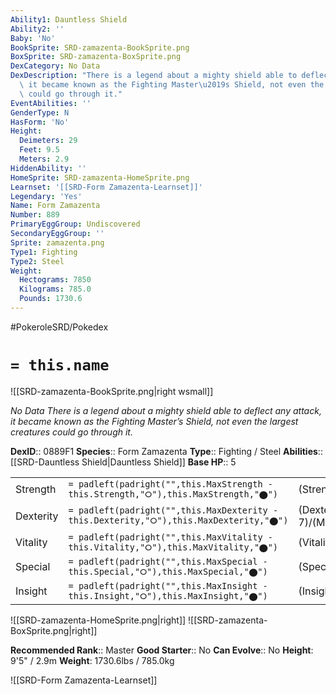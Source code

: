 ```yaml
---
Ability1: Dauntless Shield
Ability2: ''
Baby: 'No'
BookSprite: SRD-zamazenta-BookSprite.png
BoxSprite: SRD-zamazenta-BoxSprite.png
DexCategory: No Data
DexDescription: "There is a legend about a mighty shield able to deflect any attack,\
  \ it became known as the Fighting Master\u2019s Shield, not even the largest creatures\
  \ could go through it."
EventAbilities: ''
GenderType: N
HasForm: 'No'
Height:
  Deimeters: 29
  Feet: 9.5
  Meters: 2.9
HiddenAbility: ''
HomeSprite: SRD-zamazenta-HomeSprite.png
Learnset: '[[SRD-Form Zamazenta-Learnset]]'
Legendary: 'Yes'
Name: Form Zamazenta
Number: 889
PrimaryEggGroup: Undiscovered
SecondaryEggGroup: ''
Sprite: zamazenta.png
Type1: Fighting
Type2: Steel
Weight:
  Hectograms: 7850
  Kilograms: 785.0
  Pounds: 1730.6
---
```


#PokeroleSRD/Pokedex

# `= this.name`

![[SRD-zamazenta-BookSprite.png|right wsmall]]

*No Data*
*There is a legend about a mighty shield able to deflect any attack, it became known as the Fighting Master’s Shield, not even the largest creatures could go through it.*

**DexID**:: 0889F1
**Species**:: Form Zamazenta
**Type**:: Fighting / Steel
**Abilities**:: [[SRD-Dauntless Shield|Dauntless Shield]]
**Base HP**:: 5

|           |                                                                                        |                                          |
| --------- | -------------------------------------------------------------------------------------- | ---------------------------------------- |
| Strength  | `= padleft(padright("",this.MaxStrength - this.Strength,"⭘"),this.MaxStrength,"⬤")`    | (Strength::7)/(MaxStrength::7)   |
| Dexterity | `= padleft(padright("",this.MaxDexterity - this.Dexterity,"⭘"),this.MaxDexterity,"⬤")` | (Dexterity:: 7)/(MaxDexterity::7) |
| Vitality  | `= padleft(padright("",this.MaxVitality - this.Vitality,"⭘"),this.MaxVitality,"⬤")`    | (Vitality::8)/(MaxVitality::8)   |
| Special   | `= padleft(padright("",this.MaxSpecial - this.Special,"⭘"),this.MaxSpecial,"⬤")`       | (Special::5)/(MaxSpecial::5)     |
| Insight   | `= padleft(padright("",this.MaxInsight - this.Insight,"⭘"),this.MaxInsight,"⬤")`       | (Insight::8)/(MaxInsight::8)     |

![[SRD-zamazenta-HomeSprite.png|right]]
![[SRD-zamazenta-BoxSprite.png|right]]

**Recommended Rank**:: Master
**Good Starter**:: No
**Can Evolve**:: No
**Height**: 9'5" / 2.9m
**Weight**: 1730.6lbs / 785.0kg

![[SRD-Form Zamazenta-Learnset]]